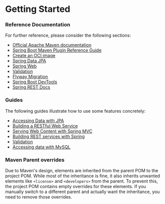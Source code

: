 # Getting Started

### Reference Documentation
For further reference, please consider the following sections:

* [Official Apache Maven documentation](https://maven.apache.org/guides/index.html)
* [Spring Boot Maven Plugin Reference Guide](https://docs.spring.io/spring-boot/3.4.2/maven-plugin)
* [Create an OCI image](https://docs.spring.io/spring-boot/3.4.2/maven-plugin/build-image.html)
* [Spring Data JPA](https://docs.spring.io/spring-boot/3.4.2/reference/data/sql.html#data.sql.jpa-and-spring-data)
* [Spring Web](https://docs.spring.io/spring-boot/3.4.2/reference/web/servlet.html)
* [Validation](https://docs.spring.io/spring-boot/3.4.2/reference/io/validation.html)
* [Flyway Migration](https://docs.spring.io/spring-boot/3.4.2/how-to/data-initialization.html#howto.data-initialization.migration-tool.flyway)
* [Spring Boot DevTools](https://docs.spring.io/spring-boot/3.4.2/reference/using/devtools.html)
* [Spring REST Docs](https://docs.spring.io/spring-restdocs/docs/current/reference/htmlsingle/)

### Guides
The following guides illustrate how to use some features concretely:

* [Accessing Data with JPA](https://spring.io/guides/gs/accessing-data-jpa/)
* [Building a RESTful Web Service](https://spring.io/guides/gs/rest-service/)
* [Serving Web Content with Spring MVC](https://spring.io/guides/gs/serving-web-content/)
* [Building REST services with Spring](https://spring.io/guides/tutorials/rest/)
* [Validation](https://spring.io/guides/gs/validating-form-input/)
* [Accessing data with MySQL](https://spring.io/guides/gs/accessing-data-mysql/)

### Maven Parent overrides

Due to Maven's design, elements are inherited from the parent POM to the project POM.
While most of the inheritance is fine, it also inherits unwanted elements like `<license>` and `<developers>` from the parent.
To prevent this, the project POM contains empty overrides for these elements.
If you manually switch to a different parent and actually want the inheritance, you need to remove those overrides.

